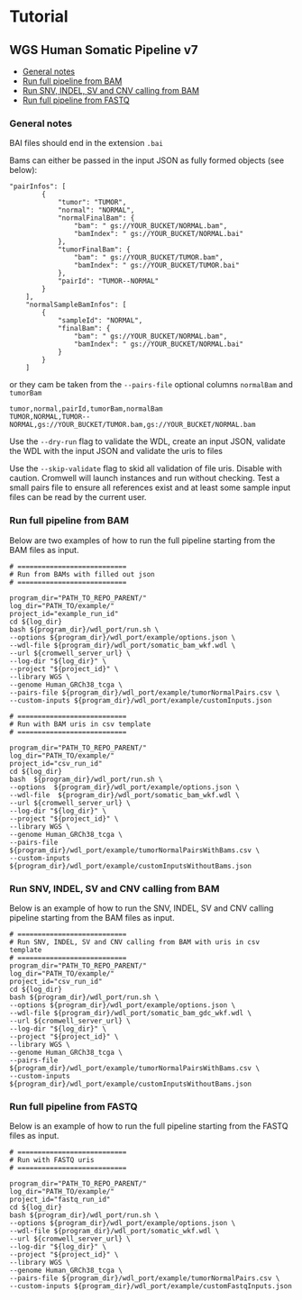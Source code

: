 # Tutorial



## WGS Human Somatic Pipeline v7
- [General notes](#notes)
- [Run full pipeline from BAM](#from_bam)
- [Run SNV, INDEL, SV and CNV calling from BAM](#snv_indel_from_bam)
- [Run full pipeline from FASTQ](#from_fastq)


### General notes
<a name="notes"></a>

BAI files should end in the extension `.bai`

Bams can either be passed in the input JSON as fully formed objects (see below):

```
"pairInfos": [
        {
            "tumor": "TUMOR",
            "normal": "NORMAL",
            "normalFinalBam": {
                "bam": " gs://YOUR_BUCKET/NORMAL.bam",
                "bamIndex": " gs://YOUR_BUCKET/NORMAL.bai"
            },
            "tumorFinalBam": {
                "bam": " gs://YOUR_BUCKET/TUMOR.bam",
                "bamIndex": " gs://YOUR_BUCKET/TUMOR.bai"
            },
            "pairId": "TUMOR--NORMAL"
        }
    ],
    "normalSampleBamInfos": [
        {
            "sampleId": "NORMAL",
            "finalBam": {
                "bam": " gs://YOUR_BUCKET/NORMAL.bam",
                "bamIndex": " gs://YOUR_BUCKET/NORMAL.bai"
            }
        }
    ]
```

or they cam be taken from the `--pairs-file` optional columns `normalBam` and `tumorBam`

```
tumor,normal,pairId,tumorBam,normalBam
TUMOR,NORMAL,TUMOR--NORMAL,gs://YOUR_BUCKET/TUMOR.bam,gs://YOUR_BUCKET/NORMAL.bam
```

Use the `--dry-run` flag to validate the WDL, create an input JSON,
 validate the WDL with the input JSON and validate the uris to files
 
Use the `--skip-validate` flag to skid all validation of 
file uris. Disable with caution. Cromwell will launch
instances and run without checking. Test a small pairs
file to ensure all references exist and at least some
sample input files can be read by the current user.


### Run full pipeline from BAM
<a name="from_bam"></a>

Below are two examples of how to run the full pipeline starting from the BAM files as input.

```
# ===========================
# Run from BAMs with filled out json
# ===========================

program_dir="PATH_TO_REPO_PARENT/"
log_dir="PATH_TO/example/"
project_id="example_run_id"
cd ${log_dir}
bash ${program_dir}/wdl_port/run.sh \
--options ${program_dir}/wdl_port/example/options.json \
--wdl-file ${program_dir}/wdl_port/somatic_bam_wkf.wdl \
--url ${cromwell_server_url} \
--log-dir "${log_dir}" \
--project "${project_id}" \
--library WGS \
--genome Human_GRCh38_tcga \
--pairs-file ${program_dir}/wdl_port/example/tumorNormalPairs.csv \
--custom-inputs ${program_dir}/wdl_port/example/customInputs.json

# ===========================
# Run with BAM uris in csv template
# ===========================

program_dir="PATH_TO_REPO_PARENT/"
log_dir="PATH_TO/example/"
project_id="csv_run_id"
cd ${log_dir}
bash  ${program_dir}/wdl_port/run.sh \
--options  ${program_dir}/wdl_port/example/options.json \
--wdl-file  ${program_dir}/wdl_port/somatic_bam_wkf.wdl \
--url ${cromwell_server_url} \
--log-dir "${log_dir}" \
--project "${project_id}" \
--library WGS \
--genome Human_GRCh38_tcga \
--pairs-file  ${program_dir}/wdl_port/example/tumorNormalPairsWithBams.csv \
--custom-inputs  ${program_dir}/wdl_port/example/customInputsWithoutBams.json
```

### Run SNV, INDEL, SV and CNV calling from BAM
<a name="snv_indel_from_bam"></a>

Below is an example of how to run the SNV, INDEL, SV and CNV calling pipeline starting from the BAM files as input.

```
# ===========================
# Run SNV, INDEL, SV and CNV calling from BAM with uris in csv template
# ===========================
program_dir="PATH_TO_REPO_PARENT/"
log_dir="PATH_TO/example/"
project_id="csv_run_id"
cd ${log_dir}
bash ${program_dir}/wdl_port/run.sh \
--options ${program_dir}/wdl_port/example/options.json \
--wdl-file ${program_dir}/wdl_port/somatic_bam_gdc_wkf.wdl \
--url ${cromwell_server_url} \
--log-dir "${log_dir}" \
--project "${project_id}" \
--library WGS \
--genome Human_GRCh38_tcga \
--pairs-file ${program_dir}/wdl_port/example/tumorNormalPairsWithBams.csv \
--custom-inputs ${program_dir}/wdl_port/example/customInputsWithoutBams.json
```

### Run full pipeline from FASTQ
<a name="from_fastq"></a>

Below is an example of how to run the full pipeline starting from the FASTQ files as input.

```
# ===========================
# Run with FASTQ uris
# ===========================

program_dir="PATH_TO_REPO_PARENT/"
log_dir="PATH_TO/example/"
project_id="fastq_run_id"
cd ${log_dir}
bash ${program_dir}/wdl_port/run.sh \
--options ${program_dir}/wdl_port/example/options.json \
--wdl-file ${program_dir}/wdl_port/somatic_wkf.wdl \
--url ${cromwell_server_url} \
--log-dir "${log_dir}" \
--project "${project_id}" \
--library WGS \
--genome Human_GRCh38_tcga \
--pairs-file ${program_dir}/wdl_port/example/tumorNormalPairs.csv \
--custom-inputs ${program_dir}/wdl_port/example/customFastqInputs.json
```


